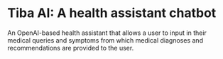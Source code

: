 # Tiba AI: A health assistant chatbot
An OpenAI-based health assistant that allows a user to input in their medical queries and symptoms from which medical diagnoses and recommendations are provided to the user. 
